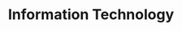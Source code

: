---
title: "Information Technology"
meta_title: "Team 5401 - IT"
description: "Darkness and starvation"
draft: false
image: "images/image-placeholder.png"
---